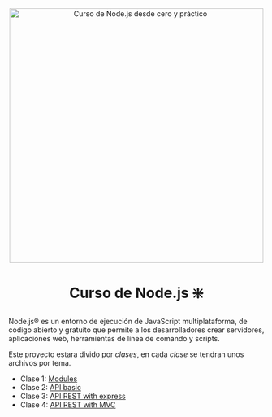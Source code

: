 <div align="center">

<img alt="Curso de Node.js desde cero y práctico" src="https://github-production-user-asset-6210df.s3.amazonaws.com/1561955/254806429-8ff74316-d49e-4358-8b1e-07d7b5a64ed4.jpeg" width="500">

# Curso de Node.js ❇️

<div align="left">

Node.js® es un entorno de ejecución de JavaScript multiplataforma, de código abierto y gratuito que permite a los desarrolladores crear servidores, aplicaciones web, herramientas de línea de comando y scripts.

Este proyecto estara divido por _clases_, en cada _clase_ se tendran unos archivos por tema.

- Clase 1: [Modules](./Clase_1/README.md)
- Clase 2: [API basic](./Clase-2/README.md)
- Clase 3: [API REST with express](./Clase-3/README.md)
- Clase 4: [API REST with MVC](./Clase-4/README.md)